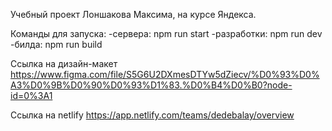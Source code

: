 Учебный проект Лоншакова Максима, на курсе Яндекса.

Команды для запуска:
    -сервера: npm run start
    -разработки: npm run dev
    -билда: npm run build

Ссылка на дизайн-макет https://www.figma.com/file/S5G6U2DXmesDTYw5dZiecv/%D0%93%D0%A3%D0%9B%D0%90%D0%93%D1%83.%D0%B4%D0%B0?node-id=0%3A1

Ссылка на netlify https://app.netlify.com/teams/dedebalay/overview